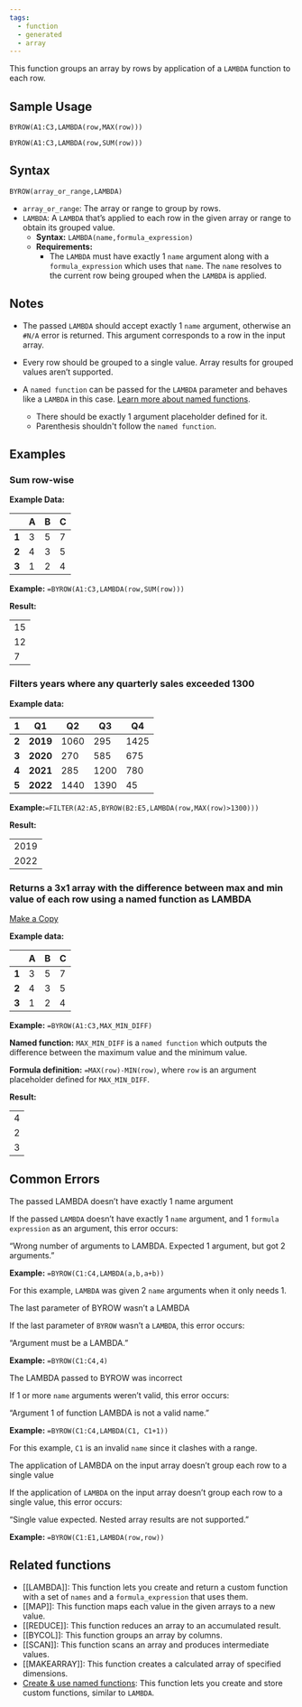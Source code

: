 ```yaml
---
tags:
  - function
  - generated
  - array
---
```


This function groups an array by rows by application of a `LAMBDA` function to each row.

Sample Usage
------------

`BYROW(A1:C3,LAMBDA(row,MAX(row)))`

`BYROW(A1:C3,LAMBDA(row,SUM(row)))`

Syntax
------

`BYROW(array_or_range,LAMBDA)`

* `array_or_range`: The array or range to group by rows.
* `LAMBDA`: A `LAMBDA` that’s applied to each row in the given array or range to obtain its grouped value.
  + **Syntax:** `LAMBDA(name,formula_expression)`
  + **Requirements:**
    - The `LAMBDA` must have exactly 1 `name` argument along with a `formula_expression` which uses that `name`. The `name` resolves to the current row being grouped when the `LAMBDA` is applied.

Notes
-----

* The passed `LAMBDA` should accept exactly 1 `name` argument, otherwise an `#N/A` error is returned. This argument corresponds to a row in the input array.
* Every row should be grouped to a single value. Array results for grouped values aren’t supported.

* A `named function` can be passed for the `LAMBDA` parameter and behaves like a `LAMBDA` in this case. [Learn more about named functions](https://support.google.com/docs/answer/12504534).
  + There should be exactly 1 argument placeholder defined for it.
  + Parenthesis shouldn't follow the `named function`.

Examples
--------

### Sum row-wise

**Example Data:**

|  | **A** | **B** | **C** |
| --- | --- | --- | --- |
| **1** | 3 | 5 | 7 |
| **2** | 4 | 3 | 5 |
| **3** | 1 | 2 | 4 |

**Example:** `=BYROW(A1:C3,LAMBDA(row,SUM(row)))`

**Result:**

|  |
| --- |
| 15 |
| 12 |
| 7 |

### Filters years where any quarterly sales exceeded 1300

**Example data:**

| 1 | Q1 | Q2 | Q3 | Q4 |
| --- | --- | --- | --- | --- |
| **2** | **2019** | 1060 | 295 | 1425 | 280 |
| **3** | **2020** | 270 | 585 | 675 | 170 |
| **4** | **2021** | 285 | 1200 | 780 | 1235 |
| **5** | **2022** | 1440 | 1390 | 45 | 650 |

**Example:**`=FILTER(A2:A5,BYROW(B2:E5,LAMBDA(row,MAX(row)>1300)))`

**Result:**

|  |
| --- |
| 2019 |
| 2022 |

### Returns a 3x1 array with the difference between max and min value of each row using a named function as LAMBDA

[Make a Copy](https://docs.google.com/spreadsheets/d/1i77E0hI748plXvMUpB-Z2huwPrzvIzt3f-EepDXcVAM/copy#gid=0)

**Example data:**

|  | **A** | **B** | **C** |
| --- | --- | --- | --- |
| **1** | 3 | 5 | 7 |
| **2** | 4 | 3 | 5 |
| **3** | 1 | 2 | 4 |

**Example:** `=BYROW(A1:C3,MAX_MIN_DIFF)`

**Named function:** `MAX_MIN_DIFF` is a `named function` which outputs the difference between the maximum value and the minimum value.

**Formula definition:** `=MAX(row)-MIN(row)`, where `row` is an argument placeholder defined for `MAX_MIN_DIFF`.

**Result:**

|  |
| --- |
| 4 |
| 2 |
| 3 |

Common Errors
-------------

The passed LAMBDA doesn’t have exactly 1 name argument

If the passed `LAMBDA` doesn’t have exactly 1 `name` argument, and 1 `formula expression` as an argument, this error occurs:

“Wrong number of arguments to LAMBDA. Expected 1 argument, but got 2 arguments.”

**Example:** `=BYROW(C1:C4,LAMBDA(a,b,a+b))`

For this example, `LAMBDA` was given 2 `name` arguments when it only needs 1.

The last parameter of BYROW wasn’t a LAMBDA

If the last parameter of `BYROW` wasn’t a `LAMBDA`, this error occurs:

“Argument must be a LAMBDA.”

**Example:** `=BYROW(C1:C4,4)`

The LAMBDA passed to BYROW was incorrect

If 1 or more `name` arguments weren’t valid, this error occurs:

“Argument 1 of function LAMBDA is not a valid name.”

**Example:** `=BYROW(C1:C4,LAMBDA(C1, C1+1))`

For this example, `C1` is an invalid `name` since it clashes with a range.

The application of LAMBDA on the input array doesn’t group each row to a single value

If the application of `LAMBDA` on the input array doesn’t group each row to a single value, this error occurs:

“Single value expected. Nested array results are not supported.”

**Example:** `=BYROW(C1:E1,LAMBDA(row,row))`

Related functions
-----------------

* [[LAMBDA]]: This function lets you create and return a custom function with a set of `names` and a `formula_expression` that uses them.
* [[MAP]]: This function maps each value in the given arrays to a new value.
* [[REDUCE]]: This function reduces an array to an accumulated result.
* [[BYCOL]]: This function groups an array by columns.
* [[SCAN]]: This function scans an array and produces intermediate values.
* [[MAKEARRAY]]: This function creates a calculated array of specified dimensions.
* [Create & use named functions](https://support.google.com/docs/answer/12504534): This function lets you create and store custom functions, similar to `LAMBDA`.